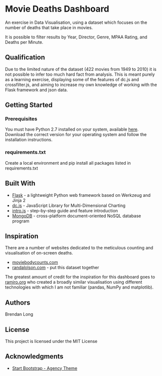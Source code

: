 # Movie Deaths Dashboard

An exercise in Data Visualisation, using a dataset which focuses on the number of deaths that take place in movies.

It is possible to filter results by Year, Director, Genre, MPAA Rating, and Deaths per Minute. 

## Qualification
Due to the limited nature of the dataset (422 movies from 1949 to 2010) it is not possible to infer too much hard fact from analysis.
This is meant purely as a learning exercise, displaying some of the features of dc.js and crossfilter.js, and aiming to increase my own knowledge of working with the Flask framework and json data.

## Getting Started

### Prerequisites

You must have Python 2.7 installed on your system, available [here](https://www.python.org/).
Download the correct version for your operating system and follow the installation instructions.

### requirements.txt 
Create a local environment and pip install all packages listed in requirements.txt

## Built With

- [Flask](http://flask.pocoo.org/) - a lightweight Python web framework based on Werkzeug and Jinja 2
- [dc.js](https://dc-js.github.io/dc.js/) - JavaScript Library for Multi-Dimensional Charting
- [intro.js](http://introjs.com) - step-by-step guide and feature introduction
- [MongoDB](https://www.mongodb.com/) - cross-platform document-oriented NoSQL database program

## Inspiration

There are a number of websites dedicated to the meticulous counting and visualisation of on-screen deaths.
- [moviebodycounts.com](http://www.moviebodycounts.com/)
- [randalolson.com](http://www.randalolson.com/2013/12/31/deadliest-films-of-all-time-by-on-screen-death-counts/) - put this dataset together

The greatest amount of credit for the inspiration for this dashboard goes to [ramiro.org](http://ramiro.org/notebook/movie-body-counts/) who created a broadly similar visualisation using different technologies with which I am not familiar (pandas, NumPy and matplotlib).

## Authors

Brendan Long 

## License

This project is licensed under the MIT License

## Acknowledgments
- [Start Bootstrap - Agency Theme](https://startbootstrap.com/template-overviews/agency/)
